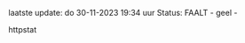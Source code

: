 laatste update: 
do 30-11-2023 19:34   uur 
Status: FAALT - geel - 
<div class="service Y">httpstat</div>